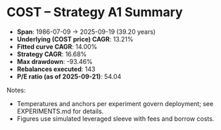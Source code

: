 # COST – Strategy A1 Summary

- **Span**: 1986-07-09 → 2025-09-19 (39.20 years)
- **Underlying (COST price) CAGR**: 13.21%
- **Fitted curve CAGR**: 14.00%
- **Strategy CAGR**: 16.68%
- **Max drawdown**: -93.46%
- **Rebalances executed**: 143
- **P/E ratio (as of 2025-09-21)**: 54.04

Notes:

- Temperatures and anchors per experiment govern deployment; see EXPERIMENTS.md for details.
- Figures use simulated leveraged sleeve with fees and borrow costs.

